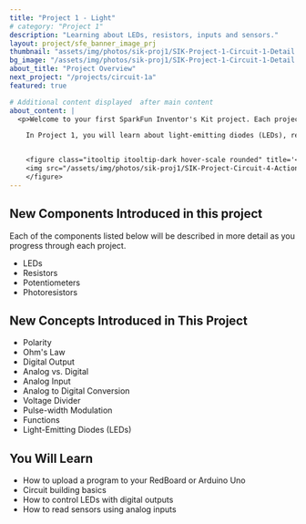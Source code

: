 ```yaml
---
title: "Project 1 - Light"
# category: "Project 1"
description: "Learning about LEDs, resistors, inputs and sensors."
layout: project/sfe_banner_image_prj
thumbnail: "assets/img/photos/sik-proj1/SIK-Project-1-Circuit-1-Detail.jpg"
bg_image: "/assets/img/photos/sik-proj1/SIK-Project-1-Circuit-1-Detail.jpg"
about_title: "Project Overview"
next_project: "/projects/circuit-1a"
featured: true

# Additional content displayed  after main content
about_content: |
  <p>Welcome to your first SparkFun Inventor's Kit project. Each project is broken up into several circuits, each designed to help you learn about new technologies and concepts. The knowledge gained from each circuit will play a part in building each project. This first project will set the foundation for the rest of the projects in the guide and will aid in helping you understand the basic fundamentals of circuit building and electricity!

    In Project 1, you will learn about light-emitting diodes (LEDs), resistors, inputs and sensors --- using all of those technologies to build and program your own multicolored night-light! The night-light uses a sensor to turn on an RGB (Red, Green, Blue) LED when it gets dark, and you will be able to change the color using an input knob.</p>


    <figure class="itooltip itooltip-dark hover-scale rounded" title='<p class="mb-0">Project 1 - Circuit 4</p>'>
    <img src="/assets/img/photos/sik-proj1/SIK-Project-Circuit-4-Action-1.jpg"  alt="" />
    </figure>
---
```


## New Components Introduced in this project 

Each of the components listed below will be described in more detail as you progress through each project.

- LEDs
- Resistors
- Potentiometers
- Photoresistors

## New Concepts Introduced in This Project

- Polarity
- Ohm's Law
- Digital Output
- Analog vs. Digital
- Analog Input
- Analog to Digital Conversion
- Voltage Divider
- Pulse-width Modulation
- Functions
- Light-Emitting Diodes (LEDs)

## You Will Learn

- How to upload a program to your RedBoard or Arduino Uno
- Circuit building basics
- How to control LEDs with digital outputs
- How to read sensors using analog inputs